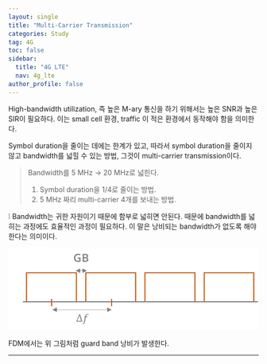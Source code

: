 ```yaml
---
layout: single
title: "Multi-Carrier Transmission"
categories: Study
tag: 4G
toc: false
sidebar:
  title: "4G LTE"
  nav: 4g_lte
author_profile: false
---
```


High-bandwidth utilization, 즉 높은 M-ary 통신을 하기 위해서는 높은 SNR과 높은 SIR이 필요하다. 이는 small cell 환경, traffic 이 적은 환경에서 동작해야 함을 의미한다.

Symbol duration을 줄이는 데에는 한계가 있고, 따라서 symbol duration을 줄이지 않고 bandwidth를 넓힐 수 있는 방법, 그것이 multi-carrier transmission이다.

> Bandwidth를 5 MHz -> 20 MHz로 넓힌다.
> 
> 1. Symbol duration을 1/4로 줄이는 방법.
> 2. 5 MHz 짜리 multi-carrier 4개를 보내는 방법.

<div class = "notice" markdown = "1">
❕ Bandwidth는 귀한 자원이기 때문에 함부로 넓히면 안된다. 때문에 bandwidth를 넓히는 과정에도 효율적인 과정이 필요하다. 이 말은 낭비되는 bandwidth가 없도록 해야한다는 의미이다.

![](images/2023-03-26-4g_lte-2.4/graph_1.png)

FDM에서는 위 그림처럼 guard band 낭비가 발생한다.

</div>


---